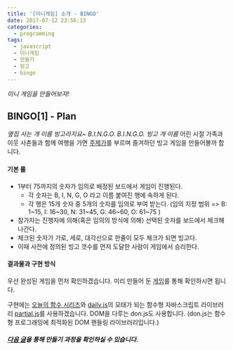 ```yaml
---
title: '[미니게임] 소개 - BINGO'
date: 2017-07-12 23:56:13
categories:
  - programming
tags:
  - javascript
  - 미니게임
  - 만들기
  - 빙고
  - bingo
---
```

_미니 게임을 만들어보자!_

## BINGO[1] - Plan

_옆집 사는 개 이름 빙고라지요~ B.I.N.G.O. B.I.N.G.O. 빙고 개 이름_ 
어린 시절 가족과 이웃 사촌들과 함께 여행을 가면 [주제가](http://jr.naver.com/s/play_song/view?sort=update&contentsNo=48312)를 부르며 즐겨하던 빙고 게임을 만들어볼까 합니다.


#### 기본 룰
- 1부터 75까지의 숫자가 임의로 배정된 보드에서 게임이 진행된다.
  - 각 숫자는 B, I, N, G, O 라고 이름 붙여진 행에 속하게 된다.
  - 각 행은 15개 숫자 중 5개의 숫자를 임의로 부여 받는다. (임의 지정 범위 => B: 1~15, I: 16~30, N: 31~45, G: 46~60, O: 61~75 )
- 참가자는 진행자에 의해(혹은 임의의 방식에 의해) 선택된 숫자를 보드에서 체크해나간다.
- 체크된 숫자가 가로, 세로, 대각선으로 한줄이 모두 체크가 되면 빙고다.
- 이때 사전에 정의된 빙고 갯수를 먼저 도달한 사람이 게임에서 승리한다.

#### 결과물과 구현 방식
우선 완성된 게임을 먼저 확인하겠습니다. 미리 만들어 둔 [게임](/bingo)를 통해 확인하시면 됩니다.

구현에는 [오늘의 함수 시리즈](/tags/오늘의-함수/)와 [daily.js](/source/daily.js)의 모태가 되는 함수형 자바스크립트 라이브러리 [partial.js](https://github.com/marpple/partial.js)를 사용하겠습니다. DOM을 다루는 don.js도 사용합니다. (don.js는 함수형 프로그래밍에 최적화된 DOM 핸들링 라이브러리입니다.)


##### [다음 글](/programming/make-bingo-game-1/)을 통해 만들기 과정을 확인하실 수 있습니다.